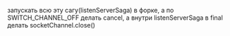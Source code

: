 запускать всю эту сагу(listenServerSaga) в форке, а по SWITCH_CHANNEL_OFF делать cancel, а внутри listenServerSaga в final делать socketChannel.close()
